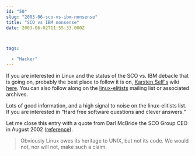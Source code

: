 ```yaml
---
id: "50"
slug: "2003-06-sco-vs-ibm-nonsense"
title: "SCO vs IBM nonsense"
date: 2003-06-02T11:55:33.000Z



tags:

  - "Hacker"
---
```

<div class="sqs-html-content">
  <p>If you are interested in Linux and the status of the SCO vs. IBM debacle that is going on, probably the best place to follow it is on, <a href="http://kmself.home.netcom.com/index.html" title="Karsten M. Self's Home Page">Karsten Self's</a> wiki <a href="http://twiki.iwethey.org/twiki/bin/view/Main/SCOvsIBM">here</a>.  You can also follow along on the <a href="http://zgp.org/mailman/listinfo/linux-elitists">linux-elitists</a> mailing list or associated archives.</p>
<p>Lots of good information, and a high signal to noise on the linux-elitists list.  If you are interested in <q>Hard free software questions and clever answers.</q></p>
<p>Let me close this entry with a quote from Darl McBride the SCO Group CEO in August 2002 (<a href="http://www.linuxjournal.com/article.php?sid=6293">reference</a>).</p>
<blockquote cite="http://www.linuxjournal.com/article.php?sid=6293">
<p>Obviously Linux owes its heritage to UNIX, but not its code.
We would not, nor will not, make such a claim.</p>
</blockquote>
</div>
